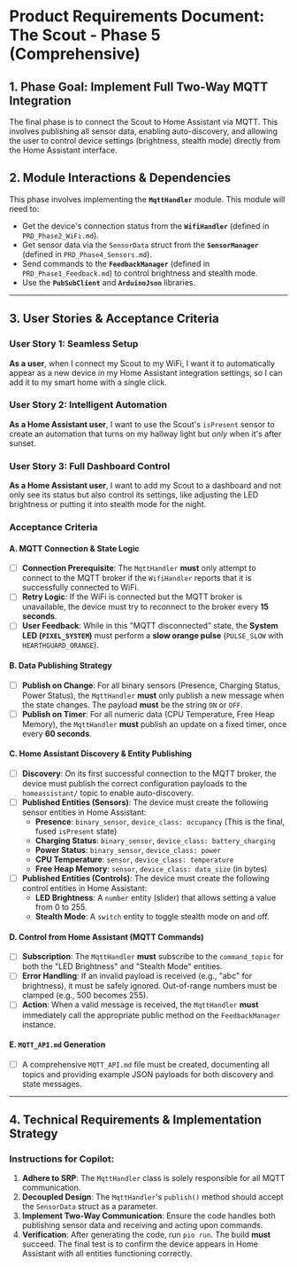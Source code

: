 # Product Requirements Document: The Scout - Phase 5 (Comprehensive)

## 1. Phase Goal: Implement Full Two-Way MQTT Integration

The final phase is to connect the Scout to Home Assistant via MQTT. This involves publishing all sensor data, enabling auto-discovery, and allowing the user to control device settings (brightness, stealth mode) directly from the Home Assistant interface.

## 2. Module Interactions & Dependencies
This phase involves implementing the **`MqttHandler`** module. This module will need to:
* Get the device's connection status from the **`WifiHandler`** (defined in `PRD_Phase2_WiFi.md`).
* Get sensor data via the `SensorData` struct from the **`SensorManager`** (defined in `PRD_Phase4_Sensors.md`).
* Send commands to the **`FeedbackManager`** (defined in `PRD_Phase1_Feedback.md`) to control brightness and stealth mode.
* Use the **`PubSubClient`** and **`ArduinoJson`** libraries.

---

## 3. User Stories & Acceptance Criteria

### User Story 1: Seamless Setup
**As a user**, when I connect my Scout to my WiFi, I want it to automatically appear as a new device in my Home Assistant integration settings, so I can add it to my smart home with a single click.

### User Story 2: Intelligent Automation
**As a Home Assistant user**, I want to use the Scout's `isPresent` sensor to create an automation that turns on my hallway light but *only* when it's after sunset.

### User Story 3: Full Dashboard Control
**As a Home Assistant user**, I want to add my Scout to a dashboard and not only see its status but also control its settings, like adjusting the LED brightness or putting it into stealth mode for the night.

### Acceptance Criteria

#### A. MQTT Connection & State Logic
* [ ] **Connection Prerequisite**: The `MqttHandler` **must** only attempt to connect to the MQTT broker if the `WifiHandler` reports that it is successfully connected to WiFi.
* [ ] **Retry Logic**: If the WiFi is connected but the MQTT broker is unavailable, the device must try to reconnect to the broker every **15 seconds**.
* [ ] **User Feedback**: While in this "MQTT disconnected" state, the **System LED (`PIXEL_SYSTEM`)** must perform a **slow orange pulse** (`PULSE_SLOW` with `HEARTHGUARD_ORANGE`).

#### B. Data Publishing Strategy
* [ ] **Publish on Change**: For all binary sensors (Presence, Charging Status, Power Status), the `MqttHandler` **must** only publish a new message when the state changes. The payload **must** be the string `ON` or `OFF`.
* [ ] **Publish on Timer**: For all numeric data (CPU Temperature, Free Heap Memory), the `MqttHandler` **must** publish an update on a fixed timer, once every **60 seconds**.

#### C. Home Assistant Discovery & Entity Publishing
* [ ] **Discovery**: On its first successful connection to the MQTT broker, the device must publish the correct configuration payloads to the `homeassistant/` topic to enable auto-discovery.
* [ ] **Published Entities (Sensors)**: The device must create the following sensor entities in Home Assistant:
    * **Presence**: `binary_sensor`, `device_class: occupancy` (This is the final, fused `isPresent` state)
    * **Charging Status**: `binary_sensor`, `device_class: battery_charging`
    * **Power Status**: `binary_sensor`, `device_class: power`
    * **CPU Temperature**: `sensor`, `device_class: temperature`
    * **Free Heap Memory**: `sensor`, `device_class: data_size` (in bytes)
* [ ] **Published Entities (Controls)**: The device must create the following control entities in Home Assistant:
    * **LED Brightness**: A `number` entity (slider) that allows setting a value from 0 to 255.
    * **Stealth Mode**: A `switch` entity to toggle stealth mode on and off.

#### D. Control from Home Assistant (MQTT Commands)
* [ ] **Subscription**: The `MqttHandler` **must** subscribe to the `command_topic` for both the "LED Brightness" and "Stealth Mode" entities.
* [ ] **Error Handling**: If an invalid payload is received (e.g., "abc" for brightness), it must be safely ignored. Out-of-range numbers must be clamped (e.g., 500 becomes 255).
* [ ] **Action**: When a valid message is received, the `MqttHandler` **must** immediately call the appropriate public method on the `FeedbackManager` instance.

#### E. `MQTT_API.md` Generation
* [ ] A comprehensive `MQTT_API.md` file must be created, documenting all topics and providing example JSON payloads for both discovery and state messages.

---

## 4. Technical Requirements & Implementation Strategy

### Instructions for Copilot:
1.  **Adhere to SRP**: The `MqttHandler` class is solely responsible for all MQTT communication.
2.  **Decoupled Design**: The `MqttHandler`'s `publish()` method should accept the `SensorData` struct as a parameter.
3.  **Implement Two-Way Communication**: Ensure the code handles both publishing sensor data and receiving and acting upon commands.
4.  **Verification**: After generating the code, run `pio run`. The build **must** succeed. The final test is to confirm the device appears in Home Assistant with all entities functioning correctly.
